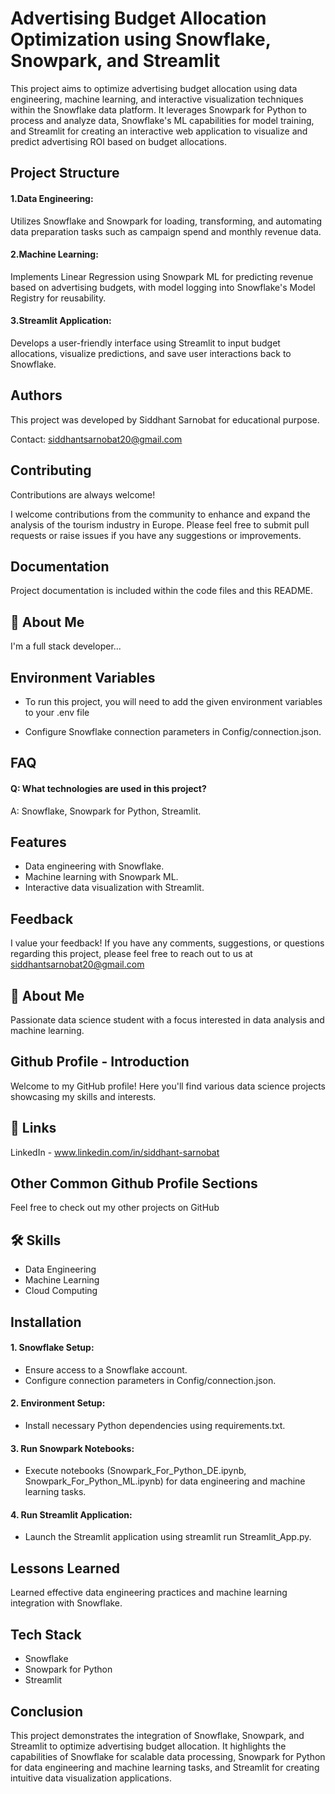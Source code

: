 
# Advertising Budget Allocation Optimization using Snowflake, Snowpark, and Streamlit

This project aims to optimize advertising budget allocation using data engineering, machine learning, and interactive visualization techniques within the Snowflake data platform. It leverages Snowpark for Python to process and analyze data, Snowflake's ML capabilities for model training, and Streamlit for creating an interactive web application to visualize and predict advertising ROI based on budget allocations.


## Project Structure

#### 1.Data Engineering: 
Utilizes Snowflake and Snowpark for loading, transforming, and automating data preparation tasks such as campaign spend and monthly revenue data.

#### 2.Machine Learning: 
Implements Linear Regression using Snowpark ML for predicting revenue based on advertising budgets, with model logging into Snowflake's Model Registry for reusability.

#### 3.Streamlit Application: 
Develops a user-friendly interface using Streamlit to input budget allocations, visualize predictions, and save user interactions back to Snowflake.
## Authors

This project was developed by Siddhant Sarnobat for educational purpose.

Contact: siddhantsarnobat20@gmail.com


## Contributing

Contributions are always welcome!

I welcome contributions from the community to enhance and expand the analysis of the tourism industry in Europe. Please feel free to submit pull requests or raise issues if you have any suggestions or improvements.

## Documentation

Project documentation is included within the code files and this README.


## 🚀 About Me
I'm a full stack developer...


## Environment Variables

- To run this project, you will need to add the given environment variables to your .env file

- Configure Snowflake connection parameters in Config/connection.json.




## FAQ

#### Q: What technologies are used in this project?
A: Snowflake, Snowpark for Python, Streamlit.


## Features

- Data engineering with Snowflake.
- Machine learning with Snowpark ML.
- Interactive data visualization with Streamlit.

## Feedback

I value your feedback! If you have any comments, suggestions, or questions regarding this project, please feel free to reach out to us at siddhantsarnobat20@gmail.com


## 🚀 About Me
Passionate data science student with a focus interested in data analysis and machine learning.
## Github Profile - Introduction

Welcome to my GitHub profile! Here you'll find various data science projects showcasing my skills and interests.
## 🔗 Links
LinkedIn - www.linkedin.com/in/siddhant-sarnobat

## Other Common Github Profile Sections
Feel free to check out my other projects on GitHub

## 🛠 Skills

- Data Engineering
- Machine Learning
- Cloud Computing
## Installation

#### 1. Snowflake Setup:

- Ensure access to a Snowflake account.
- Configure connection parameters in Config/connection.json.
#### 2. Environment Setup:

- Install necessary Python dependencies using requirements.txt.
#### 3. Run Snowpark Notebooks:

- Execute notebooks (Snowpark_For_Python_DE.ipynb, Snowpark_For_Python_ML.ipynb) for data engineering and machine learning tasks.
#### 4. Run Streamlit Application:

- Launch the Streamlit application using streamlit run Streamlit_App.py.

## Lessons Learned

Learned effective data engineering practices and machine learning integration with Snowflake.


## Tech Stack

- Snowflake
- Snowpark for Python
- Streamlit

## Conclusion


This project demonstrates the integration of Snowflake, Snowpark, and Streamlit to optimize advertising budget allocation. It highlights the capabilities of Snowflake for scalable data processing, Snowpark for Python for data engineering and machine learning tasks, and Streamlit for creating intuitive data visualization applications.